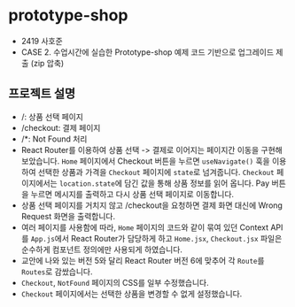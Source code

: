 # prototype-shop

- 2419 사호준
- CASE 2. 수업시간에 실습한 Prototype-shop 예제 코드 기반으로 업그레이드 제출 (zip 압축)

## 프로젝트 설명

- /: 상품 선택 페이지
- /checkout: 결제 페이지
- /*: Not Found 처리
- React Router를 이용하여 상품 선택 -> 결제로 이어지는 페이지간 이동을 구현해 보았습니다. `Home` 페이지에서 Checkout 버튼을 누르면 `useNavigate()` 훅을 이용하여 선택한 상품과 가격을 `Checkout` 페이지에 `state`로 넘겨줍니다. `Checkout` 페이지에서는 `location.state`에 담긴 값을 통해 상품 정보를 읽어 옵니다. Pay 버튼을 누르면 메시지를 출력하고 다시 상품 선택 페이지로 이동합니다.
- 상품 선택 페이지를 거치지 않고 /checkout을 요청하면 결제 화면 대신에 Wrong Request 화면을 출력합니다.
- 여러 페이지를 사용함에 따라, `Home` 페이지의 코드와 같이 묶여 있던 Context API를 `App.js`에서 React Router가 담당하게 하고 `Home.jsx`, `Checkout.jsx` 파일은 순수하게 컴포넌트 정의에만 사용되게 하였습니다.
- 교안에 나와 있는 버전 5와 달리 React Router 버전 6에 맞추어 각 `Route`를 `Routes`로 감쌌습니다.
- `Checkout`, `NotFound` 페이지의 CSS를 일부 수정했습니다.
- `Checkout` 페이지에서는 선택한 상품을 변경할 수 없게 설정했습니다.
